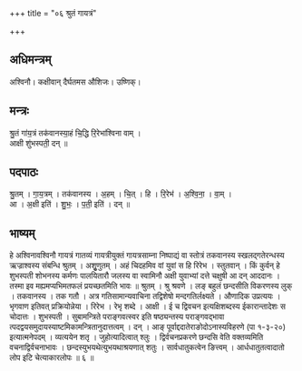 +++
title = "०६ श्रुतं गायत्रं"

+++
## अधिमन्त्रम्
अश्विनौ। कक्षीवान् दैर्घतमस औशिजः। उष्णिक्।

## मन्त्रः
श्रु॒तं गा॑य॒त्रं तक॑वानस्या॒हं चि॒द्धि रि॒रेभा॑श्विना वाम् ।  
आक्षी शु॑भस्पती॒ दन् ॥

## पदपाठः
श्रु॒तम् । गा॒य॒त्रम् । तक॑वानस्य । अ॒हम् । चि॒त् । हि । रि॒रेभ॑ । अ॒श्वि॒ना॒ । वा॒म् ।  
आ । अ॒क्षी इति॑ । शु॒भः॒ । प॒ती॒ इति॑ । दन् ॥

## भाष्यम्
हे अश्विनावश्विनौ गायत्रं गातव्यं गायत्रीयुक्तं गायत्रसाम्ना निष्पाद्यं वा स्तोत्रं तकवानस्य स्खलद्गतेरन्धस्य ऋज्राश्वस्य संबन्धि श्रुतम् । अशृुणुतम् । अहं चिदहमिव वां युवां स हि रिरेभ । स्तुतवान् । किं कुर्वन् हे शुभस्पती शोभनस्य कर्मणः पालयितारौ जलस्य वा स्वामिनौ अक्षी युवाभ्यां दत्ते चक्षुषी आ दन् आददानः । तस्मा इव मह्यमप्यभिमतफलं प्रयच्छतमिति भावः ॥ श्रुतम् । श्रु श्रवणे । लङ् बहुलं छन्दसीति विकरणस्य लुक् । तकवानस्य । तक गतौ । अत्र गतिसामान्यवाचिना तद्विशेषो मन्दगतिर्लक्ष्यते । औणादिक उप्रत्ययः । भृगवाण इतिवत् प्रक्रियोन्नेया । रिरेभ । रेभृ शब्दे । आक्षी । ई च द्विवचन इत्यक्षिशब्दस्य ईकारान्तादेशः स चोदात्तः । शुभस्पती । सुबामन्त्रिते पराङ्गवत्स्वर इति षष्ठ्यन्तस्य पराङ्गवद्भावा त्पदद्वयसमुदायस्याष्टमिकामन्त्रितानुदात्तत्वम् । दन् । आङ् पूर्वाद्ददातेराङोदोऽनास्यविहरणे (पा १-३-२०) इत्यात्मनेपदम् । व्यत्ययेन शतृ । जुहोत्यादित्वात् श्लुः । द्विर्वचनप्रकरणे छन्दसि वेति वक्तव्यमिति वचनाद्विर्वचनाभावः । छन्दस्युभयथेत्युभयथाश्रयणात् शतुः । सार्वधातुकत्वेन ङित्त्वम् । आर्धधातुतत्वादातो लोप इटि चेत्याकारलोपः ॥ ६ ॥
